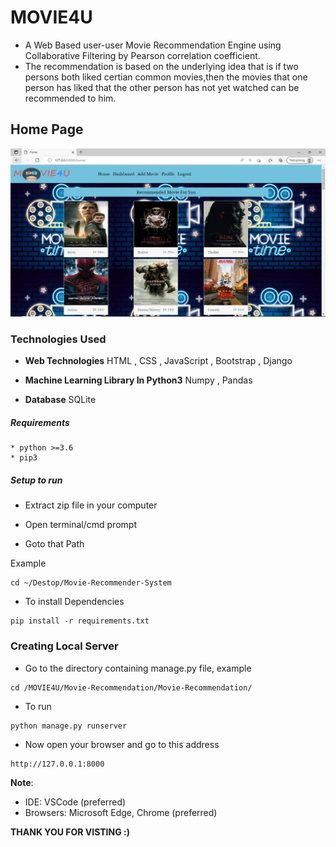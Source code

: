 # MOVIE4U

* A Web Based user-user Movie Recommendation Engine using Collaborative Filtering by Pearson correlation coefficient.
* The recommendation is based on the underlying idea that is if two persons both liked certian common movies,then the movies that one person has liked that the other person has not yet watched can be recommended to him.

## Home Page
![Alt text](./Screenshots/movie.JPG?raw=true "Home Page")

### Technologies Used

* **Web Technologies**
HTML , CSS , JavaScript , Bootstrap , Django

* **Machine Learning Library In Python3**
Numpy , Pandas 

* **Database**
SQLite

##### Requirements
```
* python >=3.6
* pip3
```
##### Setup to run

* Extract zip file in your computer

* Open terminal/cmd prompt

* Goto that Path

Example

```
cd ~/Destop/Movie-Recommender-System
```

* To install Dependencies

```
pip install -r requirements.txt
```

### Creating Local Server

* Go to the directory containing manage.py file, example

```
cd /MOVIE4U/Movie-Recommendation/Movie-Recommendation/
```
* To run
```
python manage.py runserver
```
* Now open your browser and go to this address
```
http://127.0.0.1:8000
```
**Note**:
* IDE: VSCode (preferred)
* Browsers: Microsoft Edge, Chrome (preferred)

**THANK YOU FOR VISTING :)**

